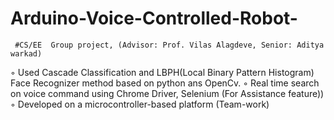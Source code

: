# Arduino-Voice-Controlled-Robot-
     #CS/EE  Group project, (Advisor: Prof. Vilas Alagdeve, Senior: Aditya warkad) 
◦	Used Cascade Classification and LBPH(Local Binary Pattern Histogram) Face Recognizer method based on python ans OpenCv.
◦	Real time search on voice command using Chrome Driver, Selenium (For Assistance feature))
◦	Developed on a microcontroller-based platform (Team-work)
